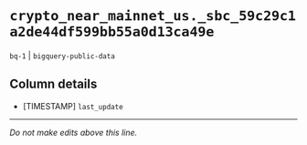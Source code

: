 # `crypto_near_mainnet_us._sbc_59c29c1a2de44df599bb55a0d13ca49e`
`bq-1` | `bigquery-public-data`

## Column details
* [TIMESTAMP] `last_update`

-------------------------------------------------------------------------------
*Do not make edits above this line.*
